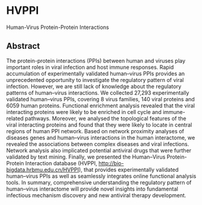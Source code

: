 # HVPPI
Human-Virus Protein-Protein Interactions

## Abstract
The protein-protein interactions (PPIs) between human and viruses play important roles in viral infection and host immune responses. Rapid accumulation of experimentally validated human–virus PPIs provides an unprecedented opportunity to investigate the regulatory pattern of viral infection. However, we are still lack of knowledge about the regulatory patterns of human–virus interactions. We collected 27,293 experimentally validated human–virus PPIs, covering 8 virus families, 140 viral proteins and 6059 human proteins. Functional enrichment analysis revealed that the viral interacting proteins were likely to be enriched in cell cycle and immune-related pathways. Moreover, we analysed the topological features of the viral interacting proteins and found that they were likely to locate in central regions of human PPI network. Based on network proximity analyses of diseases genes and human–virus interactions in the human interactome, we revealed the associations between complex diseases and viral infections. Network analysis also implicated potential antiviral drugs that were further validated by text mining. Finally, we presented the Human–Virus Protein-Protein Interaction database (HVPPI, http://bio-bigdata.hrbmu.edu.cn/HVPPI), that provides experimentally validated human–virus PPIs as well as seamlessly integrates online functional analysis tools. In summary, comprehensive understanding the regulatory pattern of human–virus interactome will provide novel insights into fundamental infectious mechanism discovery and new antiviral therapy development.
